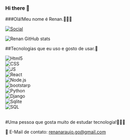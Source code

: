 ### Hi there 👋


###Olá!Meu nome é Renan.🙏😀🙂

[![Social](https://img.shields.io/badge/LinkedIn-0077B5?style=for-the-badge&logo=linkedin&logoColor=white)](https://www.linkedin.com/in/renan-ara%C3%BAjo-31214b246/)


![Renan GitHub stats](https://github-readme-stats.vercel.app/api?username=Renan-Araujo-Gomes&show_icons=true&theme=dracula)

##Tecnologias que eu uso e gosto de usar.🤞
<div style ="display:inline_block">
    <img align="center" alt="Html5 " src="https://img.shields.io/badge/HTML-239120?style=for-the-badge&logo=html5&logoColor=white" />
<div style ="display:inline_block">
    <img align="center" alt="CSS " src="https://img.shields.io/badge/CSS3-1572B6?style=for-the-badge&logo=css3&logoColor=white" />
<div style ="display:inline_block">
    <img align="center" alt="JS " src="https://img.shields.io/badge/JavaScript-F7DF1E?style=for-the-badge&logo=javascript&logoColor=black" />
 <div style ="display:inline_block">
    <img align="center" alt="React " src="https://img.shields.io/badge/React-20232A?style=for-the-badge&logo=react&logoColor=61DAFB" />
<div style ="display:inline_block">
    <img align="center" alt="Node.js " src="https://img.shields.io/badge/Node.js-43853D?style=for-the-badge&logo=node.js&logoColor=white" />
 <div style ="display:inline_block">
    <img align="center" alt="bootstarp " src="https://img.shields.io/badge/Bootstrap-563D7C?style=for-the-badge&logo=bootstrap&logoColor=white" />
 <div style ="display:inline_block">
    <img align="center" alt="Python " src="https://img.shields.io/badge/Python-14354C?style=for-the-badge&logo=python&logoColor=white" />
</div>
 <div style ="display:inline_block">
    <img align="center" alt="Django " src="https://img.shields.io/badge/Django-092E20?style=for-the-badge&logo=django&logoColor=white" />
</div>
<div style ="display:inline_block">
    <img align="center" alt="Sqlite " src="https://img.shields.io/badge/SQLite-07405E?style=for-the-badge&logo=sqlite&logoColor=white" />
</div>
<div style ="display:inline_block">
    <img align="center" alt="SQL " src="https://img.shields.io/badge/MySQL-00000F?style=for-the-badge&logo=mysql&logoColor=white" />
</div><br/>

#Uma pessoa que gosta muito de estudar tecnologia!🚀🚀🚀

📧 E-Mail de contato: renanaraujo.go@gmail.com

